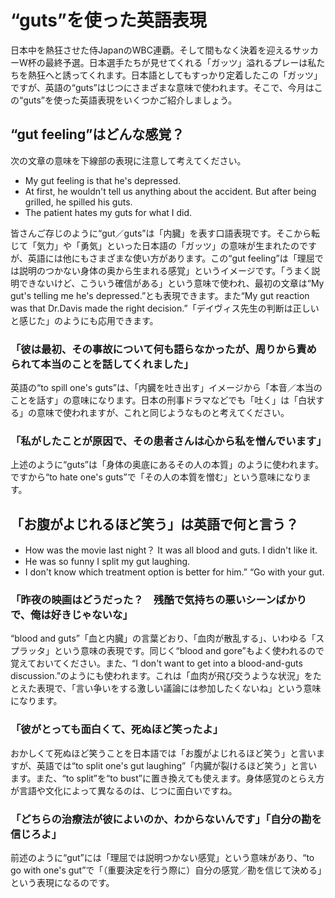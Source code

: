 # “guts”を使った英語表現

日本中を熱狂させた侍JapanのWBC連覇。そして間もなく決着を迎えるサッカーW杯の最終予選。日本選手たちが見せてくれる「ガッツ」溢れるプレーは私たちを熱狂へと誘ってくれます。日本語としてもすっかり定着したこの「ガッツ」ですが、英語の“guts”はじつにさまざまな意味で使われます。そこで、今月はこの“guts”を使った英語表現をいくつかご紹介しましょう。

## “gut feeling”はどんな感覚？

次の文章の意味を下線部の表現に注意して考えてください。

- My gut feeling is that he's depressed.
- At first, he wouldn't tell us anything about the accident. But after being grilled, he spilled his guts.
- The patient hates my guts for what I did.

皆さんご存じのように“gut／guts”は「内臓」を表す口語表現です。そこから転じて「気力」や「勇気」といった日本語の「ガッツ」の意味が生まれたのですが、英語には他にもさまざまな使い方があります。この“gut feeling”は「理屈では説明のつかない身体の奥から生まれる感覚」というイメージです。「うまく説明できないけど、こういう確信がある」という意味で使われ、最初の文章は“My gut's telling me he's depressed.”とも表現できます。また“My gut reaction was that Dr.Davis made the right decision.”「デイヴィス先生の判断は正しいと感じた」のようにも応用できます。

### 「彼は最初、その事故について何も語らなかったが、周りから責められて本当のことを話してくれました」
英語の“to spill one's guts”は、「内臓を吐き出す」イメージから「本音／本当のことを話す」の意味になります。日本の刑事ドラマなどでも「吐く」は「白状する」の意味で使われますが、これと同じようなものと考えてください。

### 「私がしたことが原因で、その患者さんは心から私を憎んでいます」
上述のように“guts”は「身体の奥底にあるその人の本質」のように使われます。ですから“to hate one's guts”で「その人の本質を憎む」という意味になります。

## 「お腹がよじれるほど笑う」は英語で何と言う？

- How was the movie last night？ It was all blood and guts. I didn't like it.
- He was so funny I split my gut laughing.
- I don't know which treatment option is better for him.” “Go with your gut.

### 「昨夜の映画はどうだった？　残酷で気持ちの悪いシーンばかりで、俺は好きじゃないな」

“blood and guts”「血と内臓」の言葉どおり、「血肉が散乱する」、いわゆる「スプラッタ」という意味の表現です。同じく“blood and gore”もよく使われるので覚えておいてください。また、“I don't want to get into a blood-and-guts discussion.”のようにも使われます。これは「血肉が飛び交うような状況」をたとえた表現で、「言い争いをする激しい議論には参加したくないね」という意味になります。

### 「彼がとっても面白くて、死ぬほど笑ったよ」

おかしくて死ぬほど笑うことを日本語では「お腹がよじれるほど笑う」と言いますが、英語では“to split one's gut laughing”「内臓が裂けるほど笑う」と言います。また、“to split”を“to bust”に置き換えても使えます。身体感覚のとらえ方が言語や文化によって異なるのは、じつに面白いですね。

### 「どちらの治療法が彼によいのか、わからないんです」「自分の勘を信じろよ」

前述のように“gut”には「理屈では説明つかない感覚」という意味があり、“to go with one's gut”で「（重要決定を行う際に）自分の感覚／勘を信じて決める」という表現になるのです。
